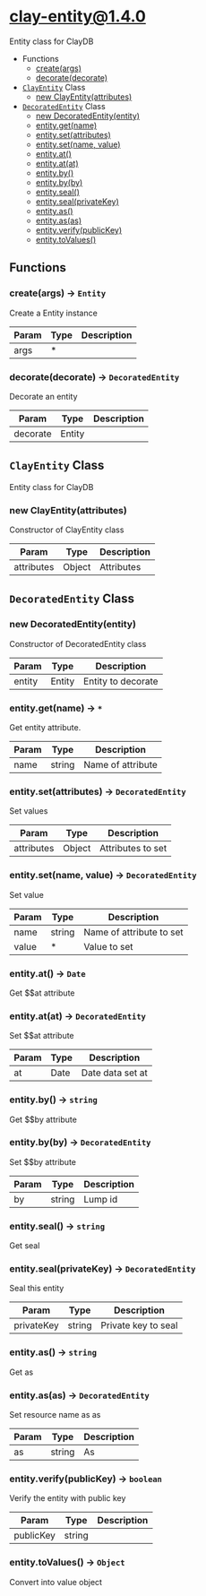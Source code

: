 # clay-entity@1.4.0

Entity class for ClayDB

+ Functions
  + [create(args)](#clay-entity-function-create)
  + [decorate(decorate)](#clay-entity-function-decorate)
+ [`ClayEntity`](#clay-entity-classes) Class
  + [new ClayEntity(attributes)](#clay-entity-classes-clay-entity-constructor)
+ [`DecoratedEntity`](#clay-entity-classes) Class
  + [new DecoratedEntity(entity)](#clay-entity-classes-decorated-entity-constructor)
  + [entity.get(name)](#clay-entity-classes-decorated-entity-get)
  + [entity.set(attributes)](#clay-entity-classes-decorated-entity-set)
  + [entity.set(name, value)](#clay-entity-classes-decorated-entity-set)
  + [entity.at()](#clay-entity-classes-decorated-entity-at)
  + [entity.at(at)](#clay-entity-classes-decorated-entity-at)
  + [entity.by()](#clay-entity-classes-decorated-entity-by)
  + [entity.by(by)](#clay-entity-classes-decorated-entity-by)
  + [entity.seal()](#clay-entity-classes-decorated-entity-seal)
  + [entity.seal(privateKey)](#clay-entity-classes-decorated-entity-seal)
  + [entity.as()](#clay-entity-classes-decorated-entity-as)
  + [entity.as(as)](#clay-entity-classes-decorated-entity-as)
  + [entity.verify(publicKey)](#clay-entity-classes-decorated-entity-verify)
  + [entity.toValues()](#clay-entity-classes-decorated-entity-toValues)

## Functions

<a class='md-heading-link' name="clay-entity-function-create" ></a>

### create(args) -> `Entity`

Create a Entity instance

| Param | Type | Description |
| ----- | --- | -------- |
| args | * |  |

<a class='md-heading-link' name="clay-entity-function-decorate" ></a>

### decorate(decorate) -> `DecoratedEntity`

Decorate an entity

| Param | Type | Description |
| ----- | --- | -------- |
| decorate | Entity |  |



<a class='md-heading-link' name="clay-entity-classes"></a>

## `ClayEntity` Class

Entity class for ClayDB




<a class='md-heading-link' name="clay-entity-classes-clay-entity-constructor" ></a>

### new ClayEntity(attributes)

Constructor of ClayEntity class

| Param | Type | Description |
| ----- | --- | -------- |
| attributes | Object | Attributes |


<a class='md-heading-link' name="clay-entity-classes"></a>

## `DecoratedEntity` Class






<a class='md-heading-link' name="clay-entity-classes-decorated-entity-constructor" ></a>

### new DecoratedEntity(entity)

Constructor of DecoratedEntity class

| Param | Type | Description |
| ----- | --- | -------- |
| entity | Entity | Entity to decorate |


<a class='md-heading-link' name="clay-entity-classes-decorated-entity-get" ></a>

### entity.get(name) -> `*`

Get entity attribute.

| Param | Type | Description |
| ----- | --- | -------- |
| name | string | Name of attribute |


<a class='md-heading-link' name="clay-entity-classes-decorated-entity-set" ></a>

### entity.set(attributes) -> `DecoratedEntity`

Set values

| Param | Type | Description |
| ----- | --- | -------- |
| attributes | Object | Attributes to set |


<a class='md-heading-link' name="clay-entity-classes-decorated-entity-set" ></a>

### entity.set(name, value) -> `DecoratedEntity`

Set value

| Param | Type | Description |
| ----- | --- | -------- |
| name | string | Name of attribute to set |
| value | * | Value to set |


<a class='md-heading-link' name="clay-entity-classes-decorated-entity-at" ></a>

### entity.at() -> `Date`

Get $$at attribute

<a class='md-heading-link' name="clay-entity-classes-decorated-entity-at" ></a>

### entity.at(at) -> `DecoratedEntity`

Set $$at attribute

| Param | Type | Description |
| ----- | --- | -------- |
| at | Date | Date data set at |


<a class='md-heading-link' name="clay-entity-classes-decorated-entity-by" ></a>

### entity.by() -> `string`

Get $$by attribute

<a class='md-heading-link' name="clay-entity-classes-decorated-entity-by" ></a>

### entity.by(by) -> `DecoratedEntity`

Set $$by attribute

| Param | Type | Description |
| ----- | --- | -------- |
| by | string | Lump id |


<a class='md-heading-link' name="clay-entity-classes-decorated-entity-seal" ></a>

### entity.seal() -> `string`

Get seal

<a class='md-heading-link' name="clay-entity-classes-decorated-entity-seal" ></a>

### entity.seal(privateKey) -> `DecoratedEntity`

Seal this entity

| Param | Type | Description |
| ----- | --- | -------- |
| privateKey | string | Private key to seal |


<a class='md-heading-link' name="clay-entity-classes-decorated-entity-as" ></a>

### entity.as() -> `string`

Get as

<a class='md-heading-link' name="clay-entity-classes-decorated-entity-as" ></a>

### entity.as(as) -> `DecoratedEntity`

Set resource name as as

| Param | Type | Description |
| ----- | --- | -------- |
| as | string | As |


<a class='md-heading-link' name="clay-entity-classes-decorated-entity-verify" ></a>

### entity.verify(publicKey) -> `boolean`

Verify the entity with public key

| Param | Type | Description |
| ----- | --- | -------- |
| publicKey | string |  |


<a class='md-heading-link' name="clay-entity-classes-decorated-entity-toValues" ></a>

### entity.toValues() -> `Object`

Convert into value object



